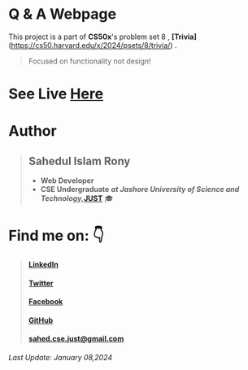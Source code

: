 # Q & A Webpage 
This project is a part of **CS50x**'s problem set 8 , **[Trivia]**(https://cs50.harvard.edu/x/2024/psets/8/trivia/) .

> Focused on functionality not design!

# See Live [Here](http://sahedulislamrony.github.io/projects/QandA)


# Author
> ## Sahedul Islam Rony
> - **Web Developer**
> - **CSE Undergraduate** ***at Jashore University of Science and Technology,***[**JUST**](https://just.edu.bd) 🎓




# Find me on: 👇
> #### [LinkedIn](https://www.linkedin.com/in/sahedulislamrony)
> 
> #### [Twitter](https://www.twitter.com/i_am_Sahed)
> 
> #### [Facebook](https://www.fb.me/sahedulislamFB)
>
>  #### [GitHub](https://github.com/sahedulislamrony)
>
> #### [sahed.cse.just@gmail.com](mailto:sahed.cse.just@gmail.com)




###### Last Update: January 08,2024
